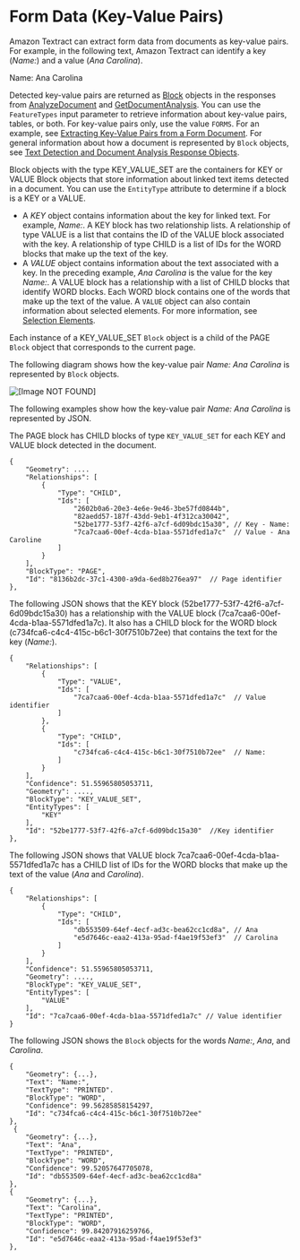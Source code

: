 # Form Data \(Key\-Value Pairs\)<a name="how-it-works-kvp"></a>

Amazon Textract can extract form data from documents as key\-value pairs\. For example, in the following text, Amazon Textract can identify a key \(*Name:*\) and a value \(*Ana Carolina*\)\.

Name: Ana Carolina

Detected key\-value pairs are returned as [Block](API_Block.md) objects in the responses from [AnalyzeDocument](API_AnalyzeDocument.md) and [GetDocumentAnalysis](API_GetDocumentAnalysis.md)\. You can use the `FeatureTypes` input parameter to retrieve information about key\-value pairs, tables, or both\. For key\-value pairs only, use the value `FORMS`\. For an example, see [Extracting Key\-Value Pairs from a Form Document](examples-extract-kvp.md)\. For general information about how a document is represented by `Block` objects, see [Text Detection and Document Analysis Response Objects](how-it-works-document-layout.md)\. 

Block objects with the type KEY\_VALUE\_SET are the containers for KEY or VALUE Block objects that store information about linked text items detected in a document\. You can use the `EntityType` attribute to determine if a block is a KEY or a VALUE\. 
+ A *KEY* object contains information about the key for linked text\. For example, *Name:*\. A KEY block has two relationship lists\. A relationship of type VALUE is a list that contains the ID of the VALUE block associated with the key\. A relationship of type CHILD is a list of IDs for the WORD blocks that make up the text of the key\.
+ A *VALUE* object contains information about the text associated with a key\. In the preceding example, *Ana Carolina* is the value for the key *Name:*\. A VALUE block has a relationship with a list of CHILD blocks that identify WORD blocks\. Each WORD block contains one of the words that make up the text of the value\. A `VALUE` object can also contain information about selected elements\. For more information, see [Selection Elements](how-it-works-selectables.md)\.

Each instance of a KEY\_VALUE\_SET `Block` object is a child of the PAGE `Block` object that corresponds to the current page\.

The following diagram shows how the key\-value pair *Name: Ana Carolina* is represented by `Block` objects\.

![\[Image NOT FOUND\]](http://docs.aws.amazon.com/textract/latest/dg/images/hieroglyph-key-value-set.png)

The following examples show how the key\-value pair *Name: Ana Carolina* is represented by JSON\.

The PAGE block has CHILD blocks of type `KEY_VALUE_SET` for each KEY and VALUE block detected in the document\. 

```
{
    "Geometry": .... 
    "Relationships": [
        {
            "Type": "CHILD", 
            "Ids": [
                "2602b0a6-20e3-4e6e-9e46-3be57fd0844b", 
                "82aedd57-187f-43dd-9eb1-4f312ca30042", 
                "52be1777-53f7-42f6-a7cf-6d09bdc15a30", // Key - Name:
                "7ca7caa6-00ef-4cda-b1aa-5571dfed1a7c"  // Value - Ana Caroline 
            ]
        }
    ], 
    "BlockType": "PAGE", 
    "Id": "8136b2dc-37c1-4300-a9da-6ed8b276ea97"  // Page identifier
},
```

The following JSON shows that the KEY block \(52be1777\-53f7\-42f6\-a7cf\-6d09bdc15a30\) has a relationship with the VALUE block \(7ca7caa6\-00ef\-4cda\-b1aa\-5571dfed1a7c\)\. It also has a CHILD block for the WORD block \(c734fca6\-c4c4\-415c\-b6c1\-30f7510b72ee\) that contains the text for the key \(*Name:*\)\.

```
{
    "Relationships": [
        {
            "Type": "VALUE", 
            "Ids": [
                "7ca7caa6-00ef-4cda-b1aa-5571dfed1a7c"  // Value identifier
            ]
        }, 
        {
            "Type": "CHILD", 
            "Ids": [
                "c734fca6-c4c4-415c-b6c1-30f7510b72ee"  // Name:
            ]
        }
    ], 
    "Confidence": 51.55965805053711, 
    "Geometry": ...., 
    "BlockType": "KEY_VALUE_SET", 
    "EntityTypes": [
        "KEY"
    ], 
    "Id": "52be1777-53f7-42f6-a7cf-6d09bdc15a30"  //Key identifier
},
```

The following JSON shows that VALUE block 7ca7caa6\-00ef\-4cda\-b1aa\-5571dfed1a7c has a CHILD list of IDs for the WORD blocks that make up the text of the value \(*Ana* and *Carolina*\)\.

```
{
    "Relationships": [
        {
            "Type": "CHILD", 
            "Ids": [
                "db553509-64ef-4ecf-ad3c-bea62cc1cd8a", // Ana
                "e5d7646c-eaa2-413a-95ad-f4ae19f53ef3"  // Carolina
            ]
        }
    ], 
    "Confidence": 51.55965805053711, 
    "Geometry": ...., 
    "BlockType": "KEY_VALUE_SET", 
    "EntityTypes": [
        "VALUE"
    ], 
    "Id": "7ca7caa6-00ef-4cda-b1aa-5571dfed1a7c" // Value identifier
}
```

The following JSON shows the `Block` objects for the words *Name:*, *Ana*, and *Carolina*\.

```
{
    "Geometry": {...}, 
    "Text": "Name:", 
    "TextType": "PRINTED".
    "BlockType": "WORD", 
    "Confidence": 99.56285858154297, 
    "Id": "c734fca6-c4c4-415c-b6c1-30f7510b72ee"
},
 {
    "Geometry": {...}, 
    "Text": "Ana", 
    "TextType": "PRINTED",
    "BlockType": "WORD", 
    "Confidence": 99.52057647705078, 
    "Id": "db553509-64ef-4ecf-ad3c-bea62cc1cd8a"
}, 
{
    "Geometry": {...}, 
    "Text": "Carolina", 
    "TextType": "PRINTED",
    "BlockType": "WORD", 
    "Confidence": 99.84207916259766, 
    "Id": "e5d7646c-eaa2-413a-95ad-f4ae19f53ef3"
},
```